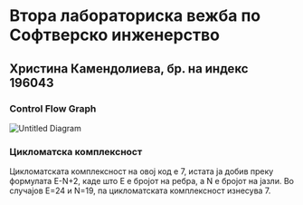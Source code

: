 # Втора лабораториска вежба по Софтверско инженерство
## Христина Камендолиева, бр. на индекс 196043

### Control Flow Graph

![Untitled Diagram](https://user-images.githubusercontent.com/82349548/120083263-be613a80-c0c7-11eb-8969-0da1b8cc6ead.png)

### Цикломатска комплексност

Цикломатската комплексност на овој код е 7, истата ја добив преку формулата E-N+2, каде што E е бројот на ребра, а N е бројот на јазли. Во случајoв E=24 и N=19, па цикломатската комплексност изнесува 7.
